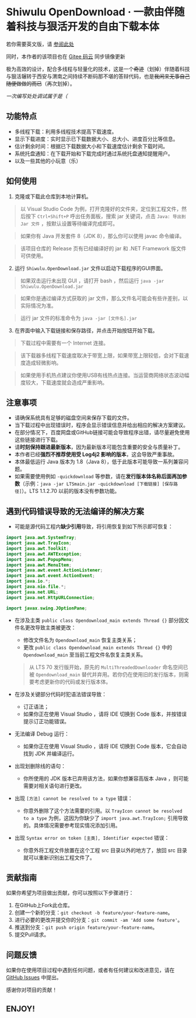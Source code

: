 # Shiwulu OpenDownload · 一款由伴随着科技与狠活开发的自由下载本体

若你需要英文版，请 [参阅此处](/README-EN.md)

同时，本作者的该项目也在 [Gitee 码云](https://gitee.com/Lavalive/Shiwulu-OpenDownload) 同步镜像更新

极为高效的设计，配合多线程与轻量化的技术，这是一个~~奇迹~~（划掉）伴随着科技与狠活辗转于西安与渭南之间持续不断码那不堪的答辩代码，也是~~我闲来无事自己随便做做的而已~~（再次划掉）。

*一次编写处处调试属于是（*

## 功能特点

- 多线程下载：利用多线程技术提高下载速度。
- 显示下载进度：实时显示已下载数据大小、总大小、进度百分比等信息。
- 估计剩余时间：根据已下载数据大小和下载速度估计剩余下载时间。
- 系统托盘通知：在下载开始和下载完成时通过系统托盘通知提醒用户。
- 以及一些其他的小玩意（乐）

## 如何使用

1. 克隆或下载此仓库到本地计算机。

> 以 Visual Studio Code 为例，打开克隆好的文件夹，定位到工程文件，然后按下 ``Ctrl+Shift+P`` 呼出任务面板，搜索 jar 关键词，点击 ``Java: 导出到 Jar 文件`` ，按默认设置等待编译完成即可。

> 如果你有 Java 开发套件 8（JDK 8），那么你可以使用 javac 命令编译。

> 该项目仓库的 Release 页有已经编译好的 jar 和 .NET Framework 版文件可供使用。

2. 运行 `Shiwulu.OpenDownload.jar` 文件以启动下载程序的GUI界面。

> 如果双击运行未出现 GUI ，请打开 bash ，然后运行 ``java -jar Shiwulu.OpenDownload.jar``

> 如果你是通过编译方式获取的 jar 文件，那么文件名可能会有些许差别，以实际情况为准。

> 运行 jar 文件的标准命令为 ``java -jar [文件名].jar``

3. 在界面中输入下载链接和保存路径，并点击开始按钮开始下载。

> 下载过程中需要有一个 Internet 连接。

> 该下载器多线程下载速度取决于带宽上限，如果带宽上限较低，会对下载速度造成轻微影响。

> 如果使用手机热点建议你使用USB有线热点连接。当运营商网络状态波动幅度较大，下载速度就会造成严重影响。

## 注意事项

- 请确保系统具有足够的磁盘空间来保存下载的文件。
- 当下载过程中出现错误时，程序会显示错误信息并给出相应的解决方案建议。
- 在部分情况下，百度网盘或GitHub链接可能会导致程序出错，请尽量避免使用这些链接进行下载。
- 请**时刻保持跟进最新版本**，因为最新版本可能包含重要的安全与质量补丁。
- 本作者已经**强烈不推荐使用受 Log4j2 影响的版本**，这会导致严重事故。
- 本体最低运行 Java 版本为 1.8（Java 8），低于此版本可能导致一系列兼容问题。
- 如果需要使用例如 ``-quickdownload`` 等参数，请在**发行版本体名称后面再加参数**（示例：``java -jar LTSmain.jar -quickdownload [下载链接] [保存路径]``）。LTS 1.1.2.70 以前的版本没有参数功能。

## 遇到代码错误导致的无法编译的解决方案

- 可能是源代码工程内**缺少引用**导致，将引用恢复到如下所示即可恢复：

```java
import java.awt.SystemTray;
import java.awt.TrayIcon;
import java.awt.Toolkit;
import java.awt.AWTException;
import java.awt.PopupMenu;
import java.awt.MenuItem;
import java.awt.event.ActionListener;
import java.awt.event.ActionEvent;
import java.io.*;
import java.nio.file.*;
import java.net.URL;
import java.net.HttpURLConnection;

import javax.swing.JOptionPane;
```

- 在涉及主类 ``public class Opendownload_main extends Thread {}`` 部分因文件名更改导致主类被更改：

  - 修改文件名为 ``Opendownload_main`` 恢复主类关系；
  - 更改 ``public class Opendownload_main extends Thread {}`` 中的 ``Opendownload_main`` 至当前工程文件名恢复主类关系。

  > 从 LTS 70 发行版开始，原先的 ``MultiThreadedDownloader`` 命名空间已被 ``Opendownload_main`` 替代并弃用。若你仍在使用旧的发行版本，则需要考虑更新你的代码或发行版本体。
  >
- 在涉及关键部分代码时犯语法错误导致：

  - 订正语法；
  - 如果你正在使用 Visual Studio ，请将 IDE 切换到 Code 版本，并按错误提示订正功能错误。
- 无法编译 Debug 运行：

  - 如果你正在使用 Visual Studio ，请将 IDE 切换到 Code 版本，它会自动找到 JDK 并编译运行。
- 出现划删除线的语句：

  - 你所使用的 JDK 版本已弃用该方法，如果你想兼容高版本 Java ，则可能需要对相关语句进行更改。
- 出现 ``[方法] cannot be resolved to a type`` 错误：

  - 你意外删除了这个方法需要的引用。以 ``TrayIcon cannot be resolved to a type`` 为例，这因为你缺少了 ``import java.awt.TrayIcon;`` 引用导致的。具体情况需要参考现实情况添加引用。
- 出现 ``Syntax error on token [主类], Identifier expected`` 错误：

  - 你意外将工程文件放置在这个工程 src 目录以外的地方了，放回 src 目录就可以重新识别出工程文件了。

## 贡献指南

如果你希望为项目做出贡献，你可以按照以下步骤进行：

1. 在GitHub上Fork此仓库。
2. 创建一个新的分支：`git checkout -b feature/your-feature-name`。
3. 进行必要的更改并提交你的分支：`git commit -am 'Add some feature'`。
4. 推送到分支：`git push origin feature/your-feature-name`。
5. 提交Pull请求。

## 问题反馈

如果你在使用项目过程中遇到任何问题，或者有任何建议和改进意见，请在 [GitHub Issues](https://github.com/Lavaver/Shiwulu-OpenDownload/issues) 中提出。

感谢你对项目的贡献！

## ENJOY!
